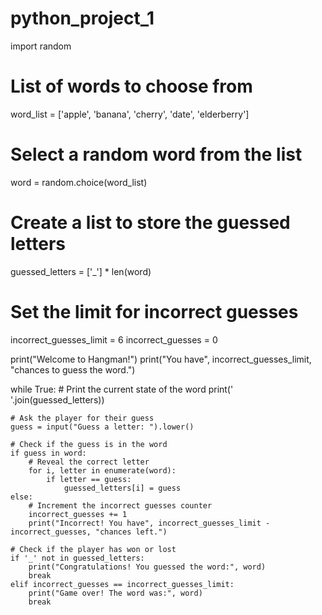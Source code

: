 # python_project_1

import random

# List of words to choose from
word_list = ['apple', 'banana', 'cherry', 'date', 'elderberry']

# Select a random word from the list
word = random.choice(word_list)

# Create a list to store the guessed letters
guessed_letters = ['_'] * len(word)

# Set the limit for incorrect guesses
incorrect_guesses_limit = 6
incorrect_guesses = 0

print("Welcome to Hangman!")
print("You have", incorrect_guesses_limit, "chances to guess the word.")

while True:
    # Print the current state of the word
    print(' '.join(guessed_letters))

    # Ask the player for their guess
    guess = input("Guess a letter: ").lower()

    # Check if the guess is in the word
    if guess in word:
        # Reveal the correct letter
        for i, letter in enumerate(word):
            if letter == guess:
                guessed_letters[i] = guess
    else:
        # Increment the incorrect guesses counter
        incorrect_guesses += 1
        print("Incorrect! You have", incorrect_guesses_limit - incorrect_guesses, "chances left.")

    # Check if the player has won or lost
    if '_' not in guessed_letters:
        print("Congratulations! You guessed the word:", word)
        break
    elif incorrect_guesses == incorrect_guesses_limit:
        print("Game over! The word was:", word)
        break
